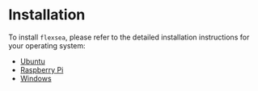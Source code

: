 # Installation

To install `flexsea`, please refer to the detailed installation instructions for your
operating system:

* [Ubuntu](./linux.md)
* [Raspberry Pi](./pi.md)
* [Windows](./windows.md)
